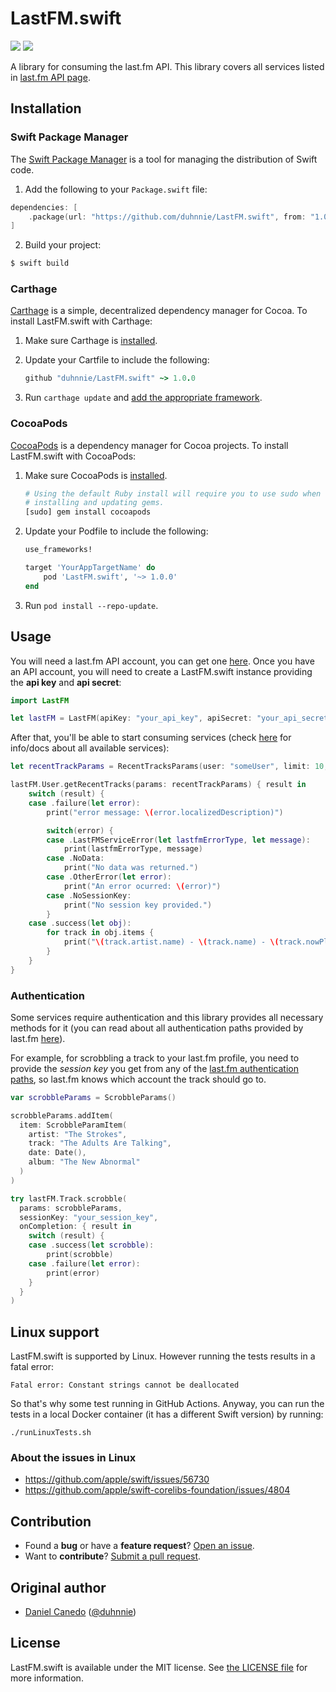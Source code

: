 # LastFM.swift
[![](https://img.shields.io/endpoint?url=https%3A%2F%2Fswiftpackageindex.com%2Fapi%2Fpackages%2Fduhnnie%2FLastFM.swift%2Fbadge%3Ftype%3Dswift-versions)](https://swiftpackageindex.com/duhnnie/LastFM.swift)
[![](https://img.shields.io/endpoint?url=https%3A%2F%2Fswiftpackageindex.com%2Fapi%2Fpackages%2Fduhnnie%2FLastFM.swift%2Fbadge%3Ftype%3Dplatforms)](https://swiftpackageindex.com/duhnnie/LastFM.swift)

A library for consuming the last.fm API. This library covers all services listed in [last.fm API page](https://www.last.fm/api).

## Installation

### Swift Package Manager

The [Swift Package Manager][] is a tool for managing the distribution of
Swift code.

1. Add the following to your `Package.swift` file:

  ```swift
  dependencies: [
      .package(url: "https://github.com/duhnnie/LastFM.swift", from: "1.0.0")
  ]
  ```

2. Build your project:

  ```sh
  $ swift build
  ```

[Swift Package Manager]: https://swift.org/package-manager

### Carthage

[Carthage][] is a simple, decentralized dependency manager for Cocoa. To
install LastFM.swift with Carthage:

 1. Make sure Carthage is [installed][Carthage Installation].

 2. Update your Cartfile to include the following:

    ```ruby
    github "duhnnie/LastFM.swift" ~> 1.0.0
    ```

 3. Run `carthage update` and
    [add the appropriate framework][Carthage Usage].


[Carthage]: https://github.com/Carthage/Carthage
[Carthage Installation]: https://github.com/Carthage/Carthage#installing-carthage
[Carthage Usage]: https://github.com/Carthage/Carthage#adding-frameworks-to-an-application

### CocoaPods

[CocoaPods][] is a dependency manager for Cocoa projects. To install
LastFM.swift with CocoaPods:

 1. Make sure CocoaPods is [installed][CocoaPods Installation].

    ```sh
    # Using the default Ruby install will require you to use sudo when
    # installing and updating gems.
    [sudo] gem install cocoapods
    ```

 2. Update your Podfile to include the following:

    ```ruby
    use_frameworks!

    target 'YourAppTargetName' do
        pod 'LastFM.swift', '~> 1.0.0'
    end
    ```

 3. Run `pod install --repo-update`.

[CocoaPods]: https://cocoapods.org
[CocoaPods Installation]: https://guides.cocoapods.org/using/getting-started.html#getting-started

## Usage
You will need a last.fm API account, you can get one [here](https://www.last.fm/api/account/create).
Once you have an API account, you will need to create a LastFM.swift instance providing the **api key** and **api secret**:

```swift
import LastFM

let lastFM = LastFM(apiKey: "your_api_key", apiSecret: "your_api_secret")
```

After that, you'll be able to start consuming services (check [here](https://www.last.fm/api) for info/docs about all available services):

```swift
let recentTrackParams = RecentTracksParams(user: "someUser", limit: 10, page: 1)

lastFM.User.getRecentTracks(params: recentTrackParams) { result in
    switch (result) {
    case .failure(let error):
        print("error message: \(error.localizedDescription)")

        switch(error) {
        case .LastFMServiceError(let lastfmErrorType, let message):
            print(lastfmErrorType, message)
        case .NoData:
            print("No data was returned.")
        case .OtherError(let error):
            print("An error ocurred: \(error)")
        case .NoSessionKey:
            print("No session key provided.")
        }
    case .success(let obj):
        for track in obj.items {
            print("\(track.artist.name) - \(track.name) - \(track.nowPlaying ? "🔈" : track.date!.debugDescription)")
        }
    }
}

```
### Authentication
Some services require authentication and this library provides all necessary methods for it (you can read about all authentication paths provided by last.fm [here](https://www.last.fm/api/authentication)).

For example, for scrobbling a track to your last.fm profile, you need to provide the *session key* you get from any of the [last.fm authentication paths](https://www.last.fm/api/authentication), so last.fm knows which account the track should go to.

```swift
var scrobbleParams = ScrobbleParams()

scrobbleParams.addItem(
  item: ScrobbleParamItem(
    artist: "The Strokes",
    track: "The Adults Are Talking",
    date: Date(),
    album: "The New Abnormal"
  )
)

try lastFM.Track.scrobble(
  params: scrobbleParams,
  sessionKey: "your_session_key",
  onCompletion: { result in
    switch (result) {
    case .success(let scrobble):
        print(scrobble)
    case .failure(let error):
        print(error)
    }
  }
)
```

## Linux support
LastFM.swift is supported by Linux. However running the tests results in a fatal error:

```
Fatal error: Constant strings cannot be deallocated
```
So that's why some test running in GitHub Actions. Anyway, you can run the tests in a local Docker container (it has a different Swift version) by running:
```
./runLinuxTests.sh
```

### About the issues in Linux
- https://github.com/apple/swift/issues/56730
- https://github.com/apple/swift-corelibs-foundation/issues/4804

## Contribution

 - Found a **bug** or have a **feature request**? [Open an issue][].
 - Want to **contribute**? [Submit a pull request][].

[Open an issue]: https://github.com/duhnnie/lastFM.swift/issues/new
[Submit a pull request]: https://github.com/duhnnie/lastFM.swift/fork


## Original author

 - [Daniel Canedo](mailto:me@duhnnie.net)
   ([@duhnnie](https://twitter.com/duhnnie))


## License

LastFM.swift is available under the MIT license. See [the LICENSE
file](./LICENSE.txt) for more information.